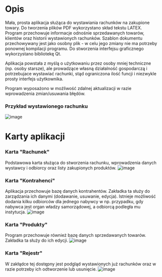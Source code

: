 # Opis
Mała, prosta aplikacja służąca do wystawiania rachunków na zakupione towary. 
Do tworzenia plików PDF wykorzystano skład tekstu LATEX. Program przechowuje informacje odnośnie sprzedawanych towarów, klientów oraz historii wystawionych rachunków. Szablon dokumentu przechowywany jest jako osobny plik - w celu jego zmiany nie ma potrzeby ponownej kompilacji programu. Do stworzenia interfejsu graficznego wykorzystano bibliotekę Qt. 

Aplikacja powstała z myślą o użytkowaniu przez osoby mniej techniczne (np. osoby starsze), ale prowadzące własną działalność gospodarczą i potrzebujace wystawiać rachunki, stąd ograniczona ilość funcji i niezwykle prosty interfejs użytkownika. 

Program wyposażono w możliwość zdalnej aktualizacji w razie wprowadzenia zmian/usuwania błędów.

### Przykład wystawionego rachunku
![image](https://github.com/Marcel129/BillingApplication/assets/62217145/f43144b0-dbfa-4d88-bc5d-403729dff36f)


# Karty aplikacji
### Karta "Rachunek"
Podstawowa karta służąca do stworzenia rachunku, wprowadzenia danych wystawcy i odbiorcy oraz listy zakupionych produktów.
![image](https://github.com/Marcel129/BillingApplication/assets/62217145/7c59bfcb-0a59-452b-8d5b-992ef3716b99)


### Karta "Kontrahenci"
Aplikacja przechowuje bazę danych kontrahentów. Zakładka ta służy do zarządzania ich danymi (dodawanie, usuwanie, edycja). Istnieje możliwość dodania kilku odbiorców dla jednego nabywcy w np. przypadku, gdy nabywca jest organ władzy samorządowej, a odbiorcą podległa mu instytucja.
![image](https://github.com/Marcel129/BillingApplication/assets/62217145/729b76a8-07e7-42f3-a719-a5cd713a9b78)


### Karta "Produkty"
Program przechowuje również bazę danych sprzedawanych towarów. Zakładka ta służy do ich edycji.
![image](https://github.com/Marcel129/BillingApplication/assets/62217145/034400fd-65e9-4983-8451-d224dad4bac4)


### Karta "Rejestr"
W zakłądce tej dostępny jest podgląd wystawionych już rachunków oraz w razie potrzeby ich odtworzenie lub usunięcie.
![image](https://github.com/Marcel129/BillingApplication/assets/62217145/9b530dbb-e655-40ac-b6f0-cf70f9d9d830)


